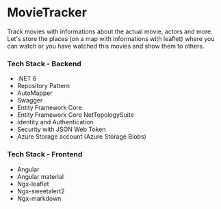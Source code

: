 # MovieTracker

Track movies with informations about the actual movie, actors and more. Let's store the places (on a map with informations with leaflet) where you can watch or you have watched this movies and show them to others.

### Tech Stack - Backend

- .NET 6
- Repository Pattern
- AutoMapper
- Swagger
- Entity Framework Core
- Entity Framework Core NetTopologySuite
- Identity and Authentication
- Security with JSON Web Token
- Azure Storage account (Azure Storage Blobs)

### Tech Stack - Frontend

- Angular
- Angular material
- Ngx-leaflet
- Ngx-sweetalert2
- Ngx-markdown
